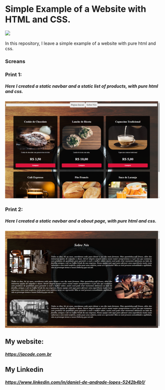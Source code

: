# Simple Example of a Website with HTML and CSS.


![](https://lh3.googleusercontent.com/a-/AAuE7mBJIVJE8a3rkWTnNtJwgXnhE9SvyyFvAaD578QrRQ=s120-p-rw-no)


In this repository, I leave a simple example of a website with pure html and css.


### Screans

### Print 1:
##### Here I created a static navbar and a static list of products, with pure html and css.

![](https://raw.githubusercontent.com/danieldeandradelopes/coursehtmlcss/master/prints/1.png)


### Print 2:
##### Here I created a static navbar and a about page, with pure html and css.

![](https://raw.githubusercontent.com/danieldeandradelopes/coursehtmlcss/master/prints/2.png)





## My website:
##### https://jacode.com.br

## My Linkedin
##### https://www.linkedin.com/in/daniel-de-andrade-lopes-5242b4b1/

